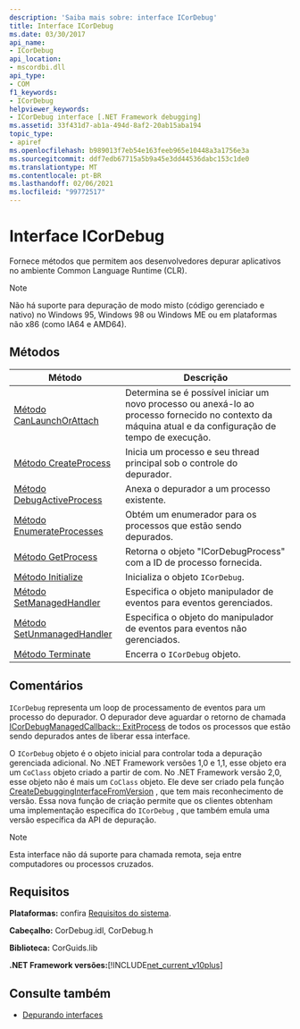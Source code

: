 ```yaml
---
description: 'Saiba mais sobre: interface ICorDebug'
title: Interface ICorDebug
ms.date: 03/30/2017
api_name:
- ICorDebug
api_location:
- mscordbi.dll
api_type:
- COM
f1_keywords:
- ICorDebug
helpviewer_keywords:
- ICorDebug interface [.NET Framework debugging]
ms.assetid: 33f431d7-ab1a-494d-8af2-20ab15aba194
topic_type:
- apiref
ms.openlocfilehash: b989013f7eb54e163feeb965e10448a3a1756e3a
ms.sourcegitcommit: ddf7edb67715a5b9a45e3dd44536dabc153c1de0
ms.translationtype: MT
ms.contentlocale: pt-BR
ms.lasthandoff: 02/06/2021
ms.locfileid: "99772517"
---
```

# <a name="icordebug-interface"></a>Interface ICorDebug

Fornece métodos que permitem aos desenvolvedores depurar aplicativos no ambiente Common Language Runtime (CLR).  
  
> [!NOTE]
> Não há suporte para depuração de modo misto (código gerenciado e nativo) no Windows 95, Windows 98 ou Windows ME ou em plataformas não x86 (como IA64 e AMD64).  
  
## <a name="methods"></a>Métodos  
  
|Método|Descrição|  
|------------|-----------------|  
|[Método CanLaunchOrAttach](icordebug-canlaunchorattach-method.md)|Determina se é possível iniciar um novo processo ou anexá-lo ao processo fornecido no contexto da máquina atual e da configuração de tempo de execução.|  
|[Método CreateProcess](icordebug-createprocess-method.md)|Inicia um processo e seu thread principal sob o controle do depurador.|  
|[Método DebugActiveProcess](icordebug-debugactiveprocess-method.md)|Anexa o depurador a um processo existente.|  
|[Método EnumerateProcesses](icordebug-enumerateprocesses-method.md)|Obtém um enumerador para os processos que estão sendo depurados.|  
|[Método GetProcess](icordebug-getprocess-method.md)|Retorna o objeto "ICorDebugProcess" com a ID de processo fornecida.|  
|[Método Initialize](icordebug-initialize-method.md)|Inicializa o objeto `ICorDebug`.|  
|[Método SetManagedHandler](icordebug-setmanagedhandler-method.md)|Especifica o objeto manipulador de eventos para eventos gerenciados.|  
|[Método SetUnmanagedHandler](icordebug-setunmanagedhandler-method.md)|Especifica o objeto do manipulador de eventos para eventos não gerenciados.|  
|[Método Terminate](icordebug-terminate-method.md)|Encerra o `ICorDebug` objeto.|  
  
## <a name="remarks"></a>Comentários  

 `ICorDebug` representa um loop de processamento de eventos para um processo do depurador. O depurador deve aguardar o retorno de chamada [ICorDebugManagedCallback:: ExitProcess](icordebugmanagedcallback-exitprocess-method.md) de todos os processos que estão sendo depurados antes de liberar essa interface.  
  
 O `ICorDebug` objeto é o objeto inicial para controlar toda a depuração gerenciada adicional. No .NET Framework versões 1,0 e 1,1, esse objeto era um `CoClass` objeto criado a partir de com. No .NET Framework versão 2,0, esse objeto não é mais um `CoClass` objeto. Ele deve ser criado pela função [CreateDebuggingInterfaceFromVersion](../hosting/createdebugginginterfacefromversion-function.md) , que tem mais reconhecimento de versão. Essa nova função de criação permite que os clientes obtenham uma implementação específica do `ICorDebug` , que também emula uma versão específica da API de depuração.  
  
> [!NOTE]
> Esta interface não dá suporte para chamada remota, seja entre computadores ou processos cruzados.  
  
## <a name="requirements"></a>Requisitos  

 **Plataformas:** confira [Requisitos do sistema](../../get-started/system-requirements.md).  
  
 **Cabeçalho:** CorDebug.idl, CorDebug.h  
  
 **Biblioteca:** CorGuids.lib  
  
 **.NET Framework versões:**[!INCLUDE[net_current_v10plus](../../../../includes/net-current-v10plus-md.md)]  
  
## <a name="see-also"></a>Consulte também

- [Depurando interfaces](debugging-interfaces.md)

